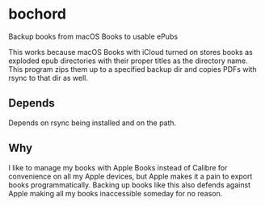 # bochord

Backup books from macOS Books to usable ePubs

This works because macOS Books with iCloud turned on stores books as exploded
epub directories with their proper titles as the directory name. This program
zips them up to a specified backup dir and copies PDFs with rsync to that dir as
well.

## Depends

Depends on rsync being installed and on the path.

## Why

I like to manage my books with Apple Books instead of Calibre for convenience on
all my Apple devices, but Apple makes it a pain to export books
programmatically. Backing up books like this also defends against Apple making
all my books inaccessible someday for no reason.
